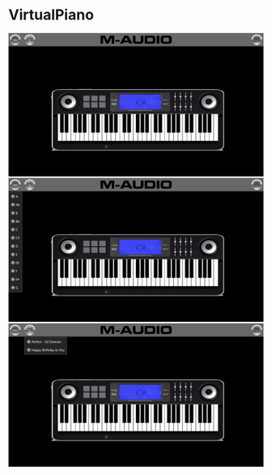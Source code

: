 # VirtualPiano
![My Image1](PianoTutorial/Images/Piano1.png)
![My Image2](PianoTutorial/Images/Piano2.png)
![My Image3](PianoTutorial/Images/Piano3.png)
